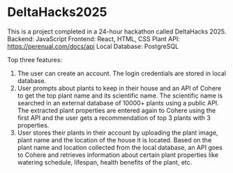 # DeltaHacks2025
This is a project completed in a 24-hour hackathon called DeltaHacks 2025.
Backend: JavaScript
Frontend: React, HTML, CSS
Plant API: https://perenual.com/docs/api
Local Database: PostgreSQL

Top three features:
1. The user can create an account. The login credentials are stored in local database.
2. User prompts about plants to keep in their house and an API of Cohere to get the top plant name and its scientific name. The scientific name is searched in an external database of 10000+ plants using a public API. The extracted plant properties are entered again to Cohere using the first API and the user gets a recommendation of top 3 plants with 3 properties.
3. User stores their plants in their account by uploading the plant image, plant name and the location of the house it is located. Based on the plant name and location collected from the local database, an API goes to Cohere and retrieves information about certain plant properties like watering schedule, lifespan, health benefits of the plant, etc.
